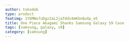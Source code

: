 ```yaml
---
author: tokodab
type: product
featimg: 1Y6MNo7uDgz2aL2jaTddv4mKGnQuXp_e5
title: One Piece Akagami Shanks Samsung Galaxy S9 Case
tags: [samsung, galaxy, s9]
category: [samsung]
---
```

